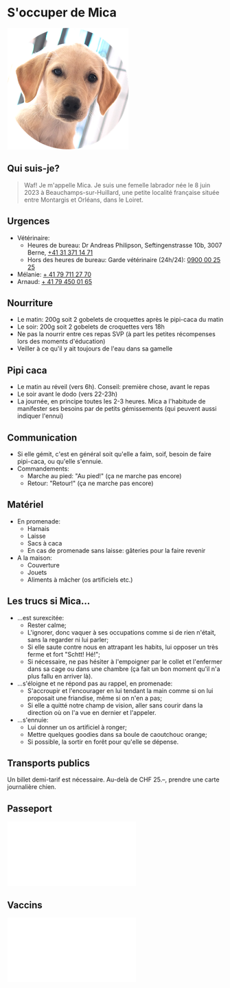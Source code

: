 # S'occuper de Mica

![](portrait_lq.png)

## Qui suis-je?

>Waf! Je m'appelle Mica. Je suis une femelle labrador née le 8 juin 2023 à Beauchamps-sur-Huillard, une petite localité française située entre Montargis et Orléans, dans le Loiret.

## Urgences

- Vétérinaire:
	- Heures de bureau: Dr Andreas Philipson, Seftingenstrasse 10b, 3007 Berne, [+41 31 371 14 71](tel:+41313711471)
	- Hors des heures de bureau: Garde vétérinaire (24h/24):  [0900 00 25 25](tel:0900002525 ) 
- Mélanie: [+ 41 79 711 27 70](tel:+41797112770)
- Arnaud: [+ 41 79 450 01 65](tel:+41794500165)

## Nourriture

- Le matin: 200g soit 2 gobelets de croquettes après le pipi-caca du matin
- Le soir: 200g soit 2 gobelets de croquettes vers 18h
- Ne pas la nourrir entre ces repas SVP (à part les petites récompenses lors des moments d'éducation)
- Veiller à ce qu'il y ait toujours de l'eau dans sa gamelle

## Pipi caca

- Le matin au réveil (vers 6h). Conseil: première chose, avant le repas
- Le soir avant le dodo (vers 22-23h)
- La journée, en principe toutes les 2-3 heures. Mica a l'habitude de manifester ses besoins par de petits gémissements (qui peuvent aussi indiquer l'ennui)

## Communication

- Si elle gémit, c'est en général soit qu'elle a faim, soif, besoin de faire pipi-caca, ou qu'elle s'ennuie.
- Commandements:
	- Marche au pied: "Au pied!" (ça ne marche pas encore)
	- Retour: "Retour!" (ça ne marche pas encore)

## Matériel

- En promenade:
	- Harnais
	- Laisse
	- Sacs à caca
	- En cas de promenade sans laisse: gâteries pour la faire revenir
- A la maison:
	- Couverture
	- Jouets
	- Aliments à mâcher (os artificiels etc.)

## Les trucs si Mica...

- ...est surexcitée:
	- Rester calme;
	- L'ignorer, donc vaquer à ses occupations comme si de rien n'était, sans la regarder ni lui parler;
	- Si elle saute contre nous en attrapant les habits, lui opposer un très ferme et fort "Schtt! Hé!";
	- Si nécessaire, ne pas hésiter à l'empoigner par le collet et l'enfermer dans sa cage ou dans une chambre (ça fait un bon moment qu'il n'a plus fallu en arriver là).
- ...s'éloigne et ne répond pas au rappel, en promenade:
	- S'accroupir et l'encourager en lui tendant la main comme si on lui proposait une friandise, même si on n'en a pas;
	- Si elle a quitté notre champ de vision, aller sans courir dans la direction où on l'a vue en dernier et l'appeler.
- ...s'ennuie:
	- Lui donner un os artificiel à ronger;
	- Mettre quelques goodies dans sa boule de caoutchouc orange;
	- Si possible, la sortir en forêt pour qu'elle se dépense.

## Transports publics

Un billet demi-tarif est nécessaire. Au-delà de CHF 25.–, prendre une carte journalière chien.

## Passeport

![](2023-10-22_passeport.pdf)

## Vaccins

![](2023-10-22_vaccins.pdf)


